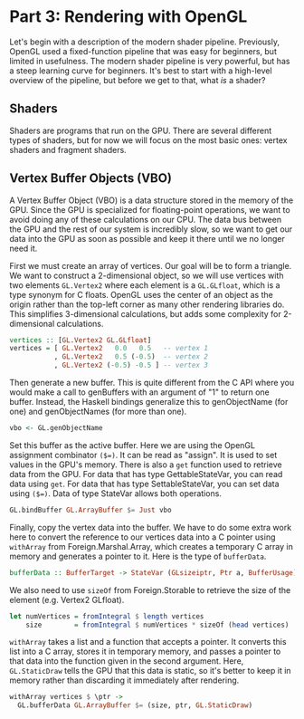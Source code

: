Part 3: Rendering with OpenGL
=============================

Let's begin with a description of the modern shader pipeline. Previously, OpenGL used a fixed-function pipeline that was easy for beginners, but limited in usefulness. The modern shader pipeline is very powerful, but has a steep learning curve for beginners. It's best to start with a high-level overview of the pipeline, but before we get to that, what *is* a shader?

Shaders
-------

Shaders are programs that run on the GPU. There are several different types of shaders, but for now we will focus on the most basic ones: vertex shaders and fragment shaders.

Vertex Buffer Objects (VBO)
---------------------------

A Vertex Buffer Object (VBO) is a data structure stored in the memory of the GPU. Since the GPU is specialized for floating-point operations, we want to avoid doing any of these calculations on our CPU. The data bus between the GPU and the rest of our system is incredibly slow, so we want to get our data into the GPU as soon as possible and keep it there until we no longer need it.

First we must create an array of vertices. Our goal will be to form a triangle. We want to construct a 2-dimensional object, so we will use vertices with two elements `GL.Vertex2` where each element is a `GL.GLfloat`, which is a type synonym for C floats. OpenGL uses the center of an object as the origin rather than the top-left corner as many other rendering libraries do. This simplifies 3-dimensional calculations, but adds some complexity for 2-dimensional calculations.

```haskell
vertices :: [GL.Vertex2 GL.GLfloat]
vertices = [ GL.Vertex2   0.0   0.5   -- vertex 1
           , GL.Vertex2   0.5 (-0.5)  -- vertex 2
           , GL.Vertex2 (-0.5) -0.5 ] -- vertex 3
```

Then generate a new buffer. This is quite different from the C API where you would make a call to genBuffers with an argument of "1" to return one buffer. Instead, the Haskell bindings generalize this to genObjectName (for one) and genObjectNames (for more than one).

```haskell
vbo <- GL.genObjectName
```

Set this buffer as the active buffer. Here we are using the OpenGL assignment combinator `($=)`. It can be read as "assign". It is used to set values in the GPU's memory. There is also a `get` function used to retrieve data from the GPU. For data that has type GettableStateVar, you can read data using `get`. For data that has type SettableStateVar, you can set data using `($=)`. Data of type StateVar allows both operations.

```haskell
GL.bindBuffer GL.ArrayBuffer $= Just vbo
```

Finally, copy the vertex data into the buffer. We have to do some extra work here to convert the reference to our vertices data into a C pointer using `withArray` from Foreign.Marshal.Array, which creates a temporary C array in memory and generates a pointer to it. Here is the type of `bufferData`.

```haskell
bufferData :: BufferTarget -> StateVar (GLsizeiptr, Ptr a, BufferUsage)
```

We also need to use `sizeOf` from Foreign.Storable to retrieve the size of the element (e.g. Vertex2 GLfloat).

```haskell
let numVertices = fromIntegral $ length vertices
    size        = fromIntegral $ numVertices * sizeOf (head vertices)
```

`withArray` takes a list and a function that accepts a pointer. It converts this list into a C array, stores it in temporary memory, and passes a pointer to that data into the function given in the second argument. Here, `GL.StaticDraw` tells the GPU that this data is static, so it's better to keep it in memory rather than discarding it immediately after rendering.

```haskell
withArray vertices $ \ptr ->
  GL.bufferData GL.ArrayBuffer $= (size, ptr, GL.StaticDraw)
```